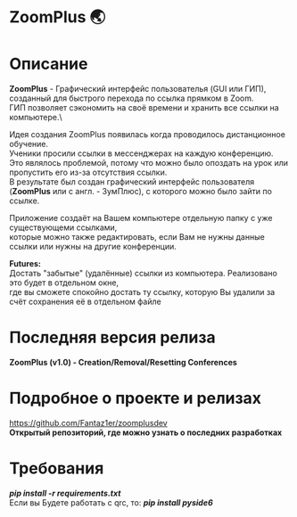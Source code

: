 # ZoomPlus 🌏

# Описание
**ZoomPlus** - Графический интерфейс пользователья (GUI или ГИП),\
созданный для быстрого перехода по ссылка прямком в Zoom.\
ГИП позволяет сэкономить на своё времени и хранить все ссылки на компьютере.\

Идея создания ZoomPlus появилась когда проводилось дистанционное обучение.\
Ученики просили ссылки в мессенджерах на каждую конференцию.\
Это являлось проблемой, потому что можно было опоздать на урок или пропустить его из-за отсутствия ссылки.\
В результате был создан графический интерфейс пользователя (**ZoomPlus** или с англ. - ЗумПлюс), с которого можно было зайти по ссылке.

Приложение создаёт на Вашем компьютере отдельную папку с уже существующеми ссылками,\
которые можно также редактировать, если Вам не нужны данные ссылки или нужны на другие конференции.

**Futures:**\
Достать "забытые" (удалённые) ссылки из компьютера. Реализовано это будет в отдельном окне,\
где вы сможете спокойно достать ту ссылку, которую Вы удалили за счёт сохранения её в отдельном файле

# Последняя версия релиза
**ZoomPlus (v1.0) -
Creation/Removal/Resetting Conferences**

# Подробное о проекте и релизах
https://github.com/Fantaz1er/zoomplusdev \
**Открытый репозиторий, где можно узнать о последних разработках**

# Требования
**_pip install -r requirements.txt_**\
Если вы Будете работать с qrc, то: **_pip install pyside6_**